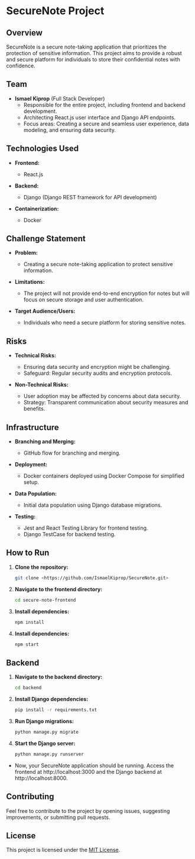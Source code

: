 # SecureNote Project

## Overview
SecureNote is a secure note-taking application that prioritizes the protection of sensitive information. This project aims to provide a robust and secure platform for individuals to store their confidential notes with confidence.

## Team

- **Ismael Kiprop** (Full Stack Developer)
  - Responsible for the entire project, including frontend and backend development.
  - Architecting React.js user interface and Django API endpoints.
  - Focus areas: Creating a secure and seamless user experience, data modeling, and ensuring data security.

## Technologies Used
- **Frontend:**
  - React.js

- **Backend:**
  - Django (Django REST framework for API development)

- **Containerization:**
  - Docker

## Challenge Statement
- **Problem:**
  - Creating a secure note-taking application to protect sensitive information.

- **Limitations:**
  - The project will not provide end-to-end encryption for notes but will focus on secure storage and user authentication.

- **Target Audience/Users:**
  - Individuals who need a secure platform for storing sensitive notes.

## Risks
- **Technical Risks:**
  - Ensuring data security and encryption might be challenging.
  - Safeguard: Regular security audits and encryption protocols.

- **Non-Technical Risks:**
  - User adoption may be affected by concerns about data security.
  - Strategy: Transparent communication about security measures and benefits.

## Infrastructure
- **Branching and Merging:**
  - GitHub flow for branching and merging.

- **Deployment:**
  - Docker containers deployed using Docker Compose for simplified setup.

- **Data Population:**
  - Initial data population using Django database migrations.

- **Testing:**
  - Jest and React Testing Library for frontend testing.
  - Django TestCase for backend testing.

## How to Run
1. **Clone the repository:**
   ```bash
   git clone <https://github.com/IsmaelKiprop/SecureNote.git>

2. **Navigate to the frontend directory:**
	```bash
	cd secure-note-frontend

3. **Install dependencies:**
	```bash
	npm install
4. **Install dependencies:**
	```bash
	npm start

## Backend
1. **Navigate to the backend directory:**
	```bash
	cd backend

2. **Install Django dependencies:**
	```bash
	pip install -r requirements.txt

3. **Run Django migrations:**
	```bash
	python manage.py migrate

4. **Start the Django server:**
	```bash
	python manage.py runserver

- Now, your SecureNote application should be running. Access the frontend at http://localhost:3000 and the Django backend at http://localhost:8000.

## Contributing

Feel free to contribute to the project by opening issues, suggesting improvements, or submitting pull requests.

## License

This project is licensed under the [MIT License](LICENSE).
